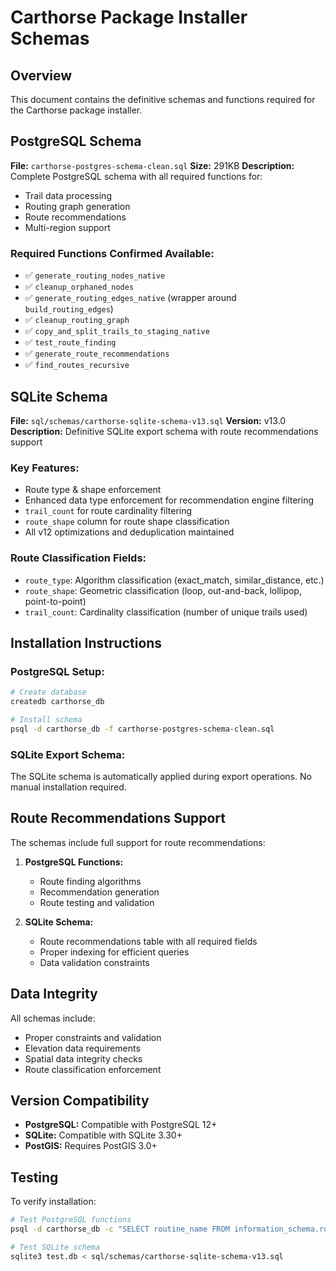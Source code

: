 # Carthorse Package Installer Schemas

## Overview
This document contains the definitive schemas and functions required for the Carthorse package installer.

## PostgreSQL Schema
**File:** `carthorse-postgres-schema-clean.sql`
**Size:** 291KB
**Description:** Complete PostgreSQL schema with all required functions for:
- Trail data processing
- Routing graph generation
- Route recommendations
- Multi-region support

### Required Functions Confirmed Available:
- ✅ `generate_routing_nodes_native`
- ✅ `cleanup_orphaned_nodes`
- ✅ `generate_routing_edges_native` (wrapper around `build_routing_edges`)
- ✅ `cleanup_routing_graph`
- ✅ `copy_and_split_trails_to_staging_native`
- ✅ `test_route_finding`
- ✅ `generate_route_recommendations`
- ✅ `find_routes_recursive`

## SQLite Schema
**File:** `sql/schemas/carthorse-sqlite-schema-v13.sql`
**Version:** v13.0
**Description:** Definitive SQLite export schema with route recommendations support

### Key Features:
- Route type & shape enforcement
- Enhanced data type enforcement for recommendation engine filtering
- `trail_count` for route cardinality filtering
- `route_shape` column for route shape classification
- All v12 optimizations and deduplication maintained

### Route Classification Fields:
- `route_type`: Algorithm classification (exact_match, similar_distance, etc.)
- `route_shape`: Geometric classification (loop, out-and-back, lollipop, point-to-point)
- `trail_count`: Cardinality classification (number of unique trails used)

## Installation Instructions

### PostgreSQL Setup:
```bash
# Create database
createdb carthorse_db

# Install schema
psql -d carthorse_db -f carthorse-postgres-schema-clean.sql
```

### SQLite Export Schema:
The SQLite schema is automatically applied during export operations. No manual installation required.

## Route Recommendations Support

The schemas include full support for route recommendations:

1. **PostgreSQL Functions:**
   - Route finding algorithms
   - Recommendation generation
   - Route testing and validation

2. **SQLite Schema:**
   - Route recommendations table with all required fields
   - Proper indexing for efficient queries
   - Data validation constraints

## Data Integrity

All schemas include:
- Proper constraints and validation
- Elevation data requirements
- Spatial data integrity checks
- Route classification enforcement

## Version Compatibility

- **PostgreSQL:** Compatible with PostgreSQL 12+
- **SQLite:** Compatible with SQLite 3.30+
- **PostGIS:** Requires PostGIS 3.0+

## Testing

To verify installation:
```bash
# Test PostgreSQL functions
psql -d carthorse_db -c "SELECT routine_name FROM information_schema.routines WHERE routine_name LIKE '%routing%';"

# Test SQLite schema
sqlite3 test.db < sql/schemas/carthorse-sqlite-schema-v13.sql
``` 